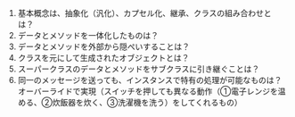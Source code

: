 1. 基本概念は、抽象化（汎化）、カプセル化、継承、クラスの組み合わせとは？  
2. データとメソッドを一体化したものは？  
3. データとメソッドを外部から隠ぺいすることは？  
4. クラスを元にして生成されたオブジェクトとは？  
5. スーパークラスのデータとメソッドをサブクラスに引き継ぐことは？  
6. 同一のメッセージを送っても、インスタンスで特有の処理が可能なものは？オーバーライドで実現（スイッチを押しても異なる動作（①電子レンジを温める、②炊飯器を炊く、③洗濯機を洗う）をしてくれるもの）
